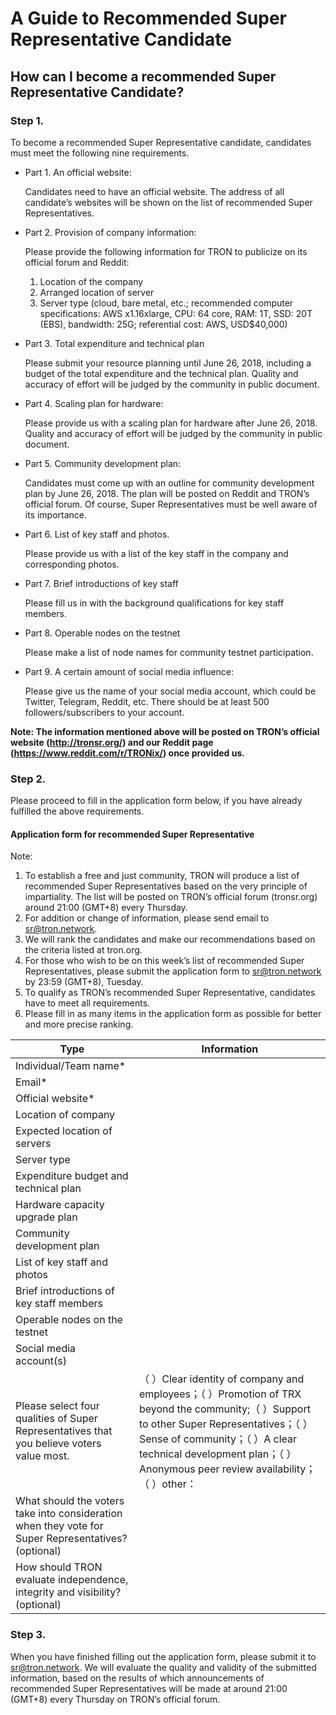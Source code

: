 # A Guide to Recommended Super Representative Candidate

## How can I become a recommended Super Representative Candidate?

### Step 1. 

To become a recommended Super Representative candidate, candidates must meet the following nine requirements.

+ Part 1. An official website:  

    Candidates need to have an official website. The address of all candidate’s  websites will be shown on the list of recommended Super Representatives.

+ Part 2. Provision of company information:

    Please provide the following information for TRON to publicize on its official forum and Reddit:
    1.	Location of the company
    2.	Arranged location of server
    3.	Server type (cloud, bare metal, etc.; recommended computer specifications: AWS x1.16xlarge, CPU: 64 core, RAM: 1T, SSD: 20T (EBS), bandwidth: 25G; referential cost: AWS, USD$40,000)

+ Part 3. Total expenditure and technical plan

    Please submit your resource planning until June 26, 2018, including a budget of the total expenditure and the technical plan. Quality and accuracy of effort will be judged by the community in public document.

+ Part 4. Scaling plan for hardware:

    Please provide us with a scaling plan for hardware after June 26, 2018. Quality and accuracy of effort will be judged by the community in public document.

+ Part 5. Community development plan:

    Candidates must come up with an outline for community development plan by June 26, 2018. The plan will be posted on Reddit and TRON’s official forum. Of course, Super Representatives must be well aware of its importance.

+ Part 6. List of key staff and photos.

    Please provide us with a list of the key staff in the company and corresponding photos.

+ Part 7. Brief introductions of key staff

    Please fill us in with the background qualifications for key staff members.

+ Part 8. Operable nodes on the testnet

    Please make a list of node names for community testnet participation.

+ Part 9. A certain amount of social media influence:

    Please give us the name of your social media account, which could be Twitter, Telegram, Reddit, etc. There should be at least 500 followers/subscribers to your account.

**Note: The information mentioned above will be posted on TRON’s official website (http://tronsr.org/) and our Reddit page (https://www.reddit.com/r/TRONix/) once provided us.**

### Step 2.  

Please proceed to fill in the application form below, if you have already fulfilled the above requirements.

#### Application form for recommended Super Representative

Note:
1.	To establish a free and just community, TRON will produce a list of recommended Super Representatives based on the very principle of impartiality. The list will be posted on TRON’s official forum (tronsr.org) around 21:00 (GMT+8) every Thursday.
2.	For addition or change of information, please send email to sr@tron.network.
3.	We will rank the candidates and make our recommendations based on the criteria listed at tron.org.
4.	For those who wish to be on this week’s list of recommended Super Representatives, please submit the application form to sr@tron.network by 23:59 (GMT+8), Tuesday.
5.	To qualify as TRON’s recommended Super Representative, candidates have to meet all requirements.
6.	Please fill in as many items in the application form as possible for better and more precise ranking.
 
|Type|Information|
|---|---|
|Individual/Team name*|
|Email*|
|Official website*|
|Location of company|
|Expected location of servers|
|Server type|
|Expenditure budget and technical plan|
|Hardware capacity upgrade plan|
|Community development plan|
|List of key staff and photos|
|Brief introductions of key staff members|
|Operable nodes on the testnet|
|Social media account(s)|
|Please select four qualities of Super Representatives that you believe voters value most.|（ ）Clear identity of company and employees；（ ）Promotion of TRX beyond the community;（ ）Support to other Super Representatives；（ ）Sense of community；（ ）A clear technical development plan；（ ）Anonymous peer review availability；（ ）other：|
|What should the voters take into consideration when they vote for Super Representatives? (optional)|
|How should TRON evaluate independence, integrity and visibility? (optional)|

### Step 3. 

When you have finished filling out the application form, please submit it to sr@tron.network. We will evaluate the quality and validity of the submitted information, based on the results of which announcements of recommended Super Representatives will be made at around 21:00 (GMT+8) every Thursday on TRON’s official forum.